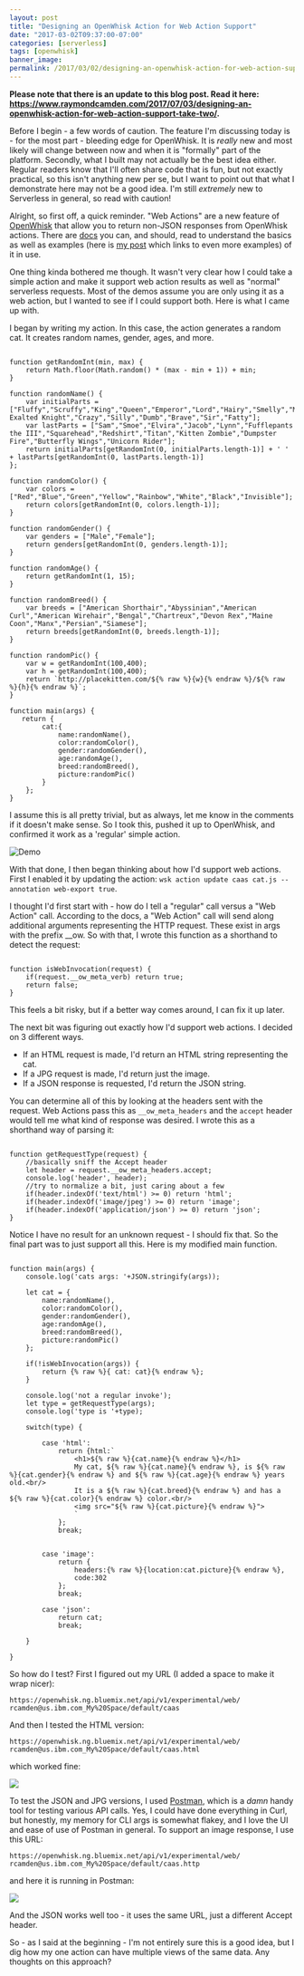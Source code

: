 ```yaml
---
layout: post
title: "Designing an OpenWhisk Action for Web Action Support"
date: "2017-03-02T09:37:00-07:00"
categories: [serverless]
tags: [openwhisk]
banner_image: 
permalink: /2017/03/02/designing-an-openwhisk-action-for-web-action-support
---
```


<strong>Please note that there is an update to this blog post. Read it here: <a href="https://www.raymondcamden.com/2017/07/03/designing-an-openwhisk-action-for-web-action-support-take-two/">https://www.raymondcamden.com/2017/07/03/designing-an-openwhisk-action-for-web-action-support-take-two/</a>.</strong>


Before I begin - a few words of caution. The feature I'm discussing today is - for the most part - bleeding edge for OpenWhisk. It is *really* new and most likely will change between now and when it is "formally" part of the platform. Secondly, what I built may not actually be the best idea either. Regular readers know that I'll often share code that is fun, but not exactly practical, so this isn't anything new per se, but I want to point out that what I demonstrate here may not be a good idea. I'm still *extremely* new to Serverless in general, so read with caution!

Alright, so first off, a quick reminder. "Web Actions" are a new feature of [OpenWhisk](https://developer.ibm.com/openwhisk/) that allow you to return non-JSON responses from OpenWhisk actions. There are [docs](https://github.com/openwhisk/openwhisk/blob/master/docs/webactions.md) you can, and should, read to understand the basics as well as examples (here is [my post](https://www.raymondcamden.com/2017/02/15/building-a-form-handler-service-in-openwhisk-part-two/) which links to even more examples) of it in use. 

One thing kinda bothered me though. It wasn't very clear how I could take a simple action and make it support web action results as well as "normal" serverless requests. Most of the demos assume you are only using it as a web action, but I wanted to see if I could support both. Here is what I came up with.

I began by writing my action. In this case, the action generates a random cat. It creates random names, gender, ages, and more. 

<pre><code class="language-javascript">
function getRandomInt(min, max) {
    return Math.floor(Math.random() * (max - min + 1)) + min;
}
 
function randomName() {
    var initialParts = [&quot;Fluffy&quot;,&quot;Scruffy&quot;,&quot;King&quot;,&quot;Queen&quot;,&quot;Emperor&quot;,&quot;Lord&quot;,&quot;Hairy&quot;,&quot;Smelly&quot;,&quot;Most Exalted Knight&quot;,&quot;Crazy&quot;,&quot;Silly&quot;,&quot;Dumb&quot;,&quot;Brave&quot;,&quot;Sir&quot;,&quot;Fatty&quot;];
    var lastParts = [&quot;Sam&quot;,&quot;Smoe&quot;,&quot;Elvira&quot;,&quot;Jacob&quot;,&quot;Lynn&quot;,&quot;Fufflepants the III&quot;,&quot;Squarehead&quot;,&quot;Redshirt&quot;,&quot;Titan&quot;,&quot;Kitten Zombie&quot;,&quot;Dumpster Fire&quot;,&quot;Butterfly Wings&quot;,&quot;Unicorn Rider&quot;];
    return initialParts[getRandomInt(0, initialParts.length-1)] + ' ' + lastParts[getRandomInt(0, lastParts.length-1)]
};
 
function randomColor() {
    var colors = [&quot;Red&quot;,&quot;Blue&quot;,&quot;Green&quot;,&quot;Yellow&quot;,&quot;Rainbow&quot;,&quot;White&quot;,&quot;Black&quot;,&quot;Invisible&quot;];
    return colors[getRandomInt(0, colors.length-1)];
}
 
function randomGender() {
    var genders = [&quot;Male&quot;,&quot;Female&quot;];
    return genders[getRandomInt(0, genders.length-1)];
}
 
function randomAge() {
    return getRandomInt(1, 15);
}
 
function randomBreed() {
    var breeds = [&quot;American Shorthair&quot;,&quot;Abyssinian&quot;,&quot;American Curl&quot;,&quot;American Wirehair&quot;,&quot;Bengal&quot;,&quot;Chartreux&quot;,&quot;Devon Rex&quot;,&quot;Maine Coon&quot;,&quot;Manx&quot;,&quot;Persian&quot;,&quot;Siamese&quot;];
    return breeds[getRandomInt(0, breeds.length-1)];
}

function randomPic() {
    var w = getRandomInt(100,400);
    var h = getRandomInt(100,400);
    return `http://placekitten.com/${% raw %}{w}{% endraw %}/${% raw %}{h}{% endraw %}`;
}

function main(args) {
   return {
        cat:{
            name:randomName(),
            color:randomColor(),
            gender:randomGender(),
            age:randomAge(),
            breed:randomBreed(),
            picture:randomPic()
        }
    };
}
</code></pre>

I assume this is all pretty trivial, but as always, let me know in the comments if it doesn't make sense. So I took this, pushed it up to OpenWhisk, and confirmed it work as a 'regular' simple action.

![Demo](https://static.raymondcamden.com/images/2017/3/caas1.png)

With that done, I then began thinking about how I'd support web actions. First I enabled it by updating the action: `wsk action update caas cat.js --annotation web-export true`. 

I thought I'd first start with - how do I tell a "regular" call versus a "Web Action" call. According to the docs, a "Web Action" call will send along additional arguments representing the HTTP request. These exist in args with the prefix __ow. So with that, I wrote this function as a shorthand to detect the request:

<pre><code class="language-javascript">
function isWebInvocation(request) {
	if(request.__ow_meta_verb) return true;
	return false;
}
</code></pre>

This feels a bit risky, but if a better way comes around, I can fix it up later. 

The next bit was figuring out exactly how I'd support web actions. I decided on 3 different ways.

* If an HTML request is made, I'd return an HTML string representing the cat.
* If a JPG request is made, I'd return just the image.
* If a JSON response is requested, I'd return the JSON string.

You can determine all of this by looking at the headers sent with the request. Web Actions pass this as `__ow_meta_headers` and the `accept` header would tell me what kind of response was desired. I wrote this as a shorthand way of parsing it:

<pre><code class="language-javascript">
function getRequestType(request) {
	//basically sniff the Accept header
	let header = request.__ow_meta_headers.accept;
	console.log('header', header);
	//try to normalize a bit, just caring about a few
	if(header.indexOf('text/html') &gt;= 0) return 'html';
	if(header.indexOf('image/jpeg') &gt;= 0) return 'image';
	if(header.indexOf('application/json') &gt;= 0) return 'json';
}
</code></pre>

Notice I have no result for an unknown request - I should fix that. So the final part was to just support all this. Here is my modified main function.

<pre><code class="language-javascript">
function main(args) {
	console.log('cats args: '+JSON.stringify(args));

	let cat = {
		name:randomName(),
		color:randomColor(),
		gender:randomGender(),
		age:randomAge(),
		breed:randomBreed(),
		picture:randomPic()
	};

	if(!isWebInvocation(args)) {
		return {% raw %}{ cat: cat}{% endraw %};
	}

	console.log('not a regular invoke');
	let type = getRequestType(args);
	console.log('type is '+type);

	switch(type) {

		case 'html': 
			return {html:`
				&lt;h1&gt;${% raw %}{cat.name}{% endraw %}&lt;/h1&gt;
				My cat, ${% raw %}{cat.name}{% endraw %}, is ${% raw %}{cat.gender}{% endraw %} and ${% raw %}{cat.age}{% endraw %} years old.&lt;br/&gt;
				It is a ${% raw %}{cat.breed}{% endraw %} and has a ${% raw %}{cat.color}{% endraw %} color.&lt;br/&gt;
				&lt;img src=&quot;${% raw %}{cat.picture}{% endraw %}&quot;&gt;
				`
			};
			break;


		case 'image':
			return {
				headers:{% raw %}{location:cat.picture}{% endraw %},
				code:302
			};
			break;

		case 'json':
			return cat;
			break;
	
	}

}
</code></pre>

So how do I test? First I figured out my URL (I added a space to make it wrap nicer):

`https://openwhisk.ng.bluemix.net/api/v1/experimental/web/ rcamden@us.ibm.com_My%20Space/default/caas`

And then I tested the HTML version:

`https://openwhisk.ng.bluemix.net/api/v1/experimental/web/ rcamden@us.ibm.com_My%20Space/default/caas.html`

which worked fine:

<img src="https://static.raymondcamden.com/images/2017/3/caas2.png" class="imgborder">

To test the JSON and JPG versions, I used [Postman](https://www.getpostman.com/), which is a *damn* handy tool for testing various API calls. Yes, I could have done everything in Curl, but honestly, my memory for CLI args is somewhat flakey, and I love the UI and ease of use of Postman in general. To support an image response, I use this URL:

`https://openwhisk.ng.bluemix.net/api/v1/experimental/web/ rcamden@us.ibm.com_My%20Space/default/caas.http`

and here it is running in Postman:

<img src="https://static.raymondcamden.com/images/2017/3/caas3.png" class="imgborder">

And the JSON works well too - it uses the same URL, just a different Accept header. 

So - as I said at the beginning - I'm not entirely sure this is a good idea, but I dig how my one action can have multiple views of the same data. Any thoughts on this approach?